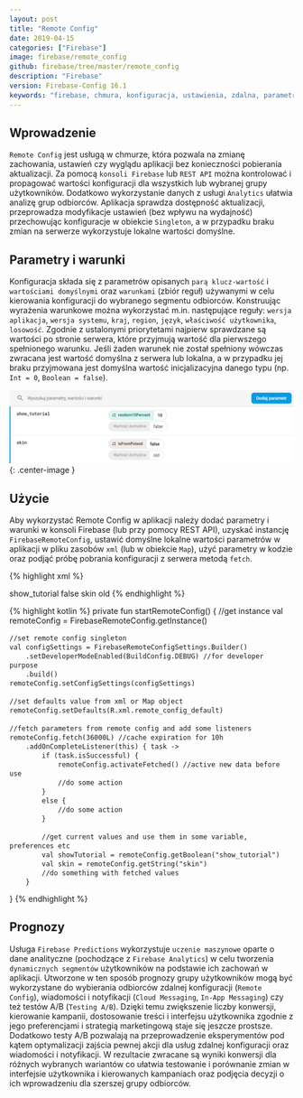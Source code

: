 ```yaml
---
layout: post
title: "Remote Config"
date: 2019-04-15
categories: ["Firebase"]
image: firebase/remote_config
github: firebase/tree/master/remote_config
description: "Firebase"
version: Firebase-Config 16.1
keywords: "firebase, chmura, konfiguracja, ustawienia, zdalna, parametr, warunek, remote, config, settings, parameter, condition, testy a/b, testing a/b, predykcje, prognoza, predictions, android, programowanie, programming"
---
```


## Wprowadzenie
`Remote Config` jest usługą w chmurze, która pozwala na zmianę zachowania, ustawień czy wyglądu aplikacji bez konieczności pobierania aktualizacji. Za pomocą `konsoli Firebase` lub `REST API` można kontrolować i propagować wartości konfiguracji dla wszystkich lub wybranej grupy użytkowników. Dodatkowo wykorzystanie danych z usługi `Analytics` ułatwia analizę grup odbiorców. Aplikacja sprawdza dostępność aktualizacji, przeprowadza modyfikacje ustawień (bez wpływu na wydajność) przechowując konfiguracje w obiekcie `Singleton`, a w przypadku braku zmian na serwerze wykorzystuje lokalne wartości domyślne. 

## Parametry i warunki
Konfiguracja składa się z parametrów opisanych `parą klucz-wartość` i `wartościami domyślnymi` oraz `warunkami` (zbiór reguł) używanymi w celu kierowania konfiguracji do wybranego segmentu odbiorców. Konstruując wyrażenia warunkowe można wykorzystać m.in. następujące reguły: `wersja aplikacja`, `wersja systemu`, `kraj`, `region`, `język`, `właściwość użytkownika`, `losowość`. Zgodnie z ustalonymi priorytetami najpierw sprawdzane są wartości po stronie serwera, które przyjmują wartość dla pierwszego spełnionego warunku. Jeśli żaden warunek nie został spełniony wówczas zwracana jest wartość domyślna z serwera lub lokalna, a w przypadku jej braku przyjmowana jest domyślna wartość inicjalizacyjna danego typu (np. `Int = 0`, `Boolean = false`).

![Parametry i warunki](/assets/img/diagrams/firebase/remote_config_parameters.png){: .center-image }

## Użycie
Aby wykorzystać Remote Config w aplikacji należy dodać parametry i warunki w konsoli Firebase (lub przy pomocy REST API), uzyskać instancję `FirebaseRemoteConfig`, ustawić domyślne lokalne wartości parametrów w aplikacji w pliku zasobów `xml` (lub w obiekcie `Map`), użyć parametry w kodzie oraz podjąć próbę pobrania konfiguracji z serwera metodą `fetch`.

{% highlight xml %}
<!-- remote config defaults -->
<?xml version="1.0" encoding="utf-8"?>
<defaultsMap>
    <entry>
        <key>show_tutorial</key>
        <value>false</value>
    </entry>
    <entry>
        <key>skin</key>
        <value>old</value>
    </entry>
</defaultsMap>
{% endhighlight %}

{% highlight kotlin %}
private fun startRemoteConfig() {
    //get instance
    val remoteConfig = FirebaseRemoteConfig.getInstance()

    //set remote config singleton
    val configSettings = FirebaseRemoteConfigSettings.Builder()
        .setDeveloperModeEnabled(BuildConfig.DEBUG) //for developer purpose
        .build()
    remoteConfig.setConfigSettings(configSettings)

    //set defaults value from xml or Map object
    remoteConfig.setDefaults(R.xml.remote_config_default)

    //fetch parameters from remote config and add some listeners
    remoteConfig.fetch(36000L) //cache expiration for 10h
        .addOnCompleteListener(this) { task ->
            if (task.isSuccessful) {
                remoteConfig.activateFetched() //active new data before use
                //do some action
            } 
            else {
                //do some action
            }

            //get current values and use them in some variable, preferences etc
            val showTutorial = remoteConfig.getBoolean("show_tutorial")
            val skin = remoteConfig.getString("skin")
            //do something with fetched values
        }
}
{% endhighlight %}

## Prognozy
Usługa `Firebase Predictions` wykorzystuje `uczenie maszynowe` oparte o dane analityczne (pochodzące z `Firebase Analytics`) w celu tworzenia `dynamicznych segmentów` użytkowników na podstawie ich zachowań w aplikacji. Utworzone w ten sposób prognozy grupy użytkowników mogą być wykorzystane do wybierania odbiorców zdalnej konfiguracji (`Remote Config`), wiadomości i notyfikacji (`Cloud Messaging`, `In-App Messaging`) czy też testów A/B (`Testing A/B`). Dzięki temu zwiększenie liczby konwersji, kierowanie kampanii, dostosowanie treści i interfejsu użytkownika zgodnie z jego preferencjami i strategią marketingową staje się jeszcze prostsze. Dodatkowo testy A/B pozwalają na przeprowadzenie eksperymentów pod kątem optymalizacji zajścia pewnej akcji dla usług zdalnej konfiguracji oraz wiadomości i notyfikacji. W rezultacie zwracane są wyniki konwersji dla różnych wybranych wariantów co ułatwia testowanie i porównanie zmian w interfejsie użytkownika i kierowanych kampaniach oraz podjęcia decyzji o ich wprowadzeniu dla szerszej grupy odbiorców.